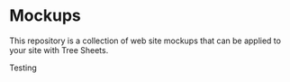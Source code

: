 Mockups
=======

This repository is a collection of web site mockups that can be applied to your site with Tree Sheets.

Testing

